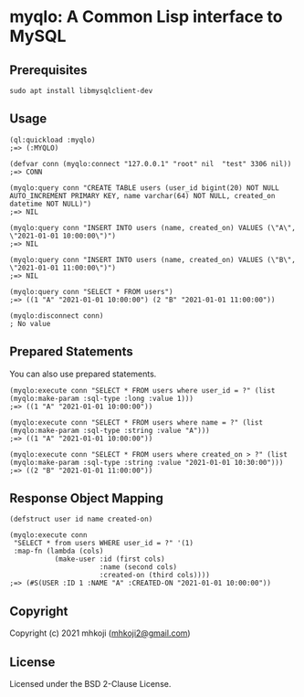 # myqlo: A Common Lisp interface to MySQL

## Prerequisites

```
sudo apt install libmysqlclient-dev
```

## Usage

```common-lisp
(ql:quickload :myqlo)
;=> (:MYQLO)

(defvar conn (myqlo:connect "127.0.0.1" "root" nil  "test" 3306 nil))
;=> CONN

(myqlo:query conn "CREATE TABLE users (user_id bigint(20) NOT NULL AUTO_INCREMENT PRIMARY KEY, name varchar(64) NOT NULL, created_on datetime NOT NULL)")
;=> NIL

(myqlo:query conn "INSERT INTO users (name, created_on) VALUES (\"A\", \"2021-01-01 10:00:00\")")
;=> NIL

(myqlo:query conn "INSERT INTO users (name, created_on) VALUES (\"B\", \"2021-01-01 11:00:00\")")
;=> NIL

(myqlo:query conn "SELECT * FROM users")
;=> ((1 "A" "2021-01-01 10:00:00") (2 "B" "2021-01-01 11:00:00"))

(myqlo:disconnect conn)
; No value
```

Prepared Statements
---

You can also use prepared statements.

```common-lisp
(myqlo:execute conn "SELECT * FROM users where user_id = ?" (list (myqlo:make-param :sql-type :long :value 1)))
;=> ((1 "A" "2021-01-01 10:00:00"))

(myqlo:execute conn "SELECT * FROM users where name = ?" (list (myqlo:make-param :sql-type :string :value "A")))
;=> ((1 "A" "2021-01-01 10:00:00"))

(myqlo:execute conn "SELECT * FROM users where created_on > ?" (list (myqlo:make-param :sql-type :string :value "2021-01-01 10:30:00")))
;=> ((2 "B" "2021-01-01 11:00:00"))
```

Response Object Mapping
---


```common-lisp
(defstruct user id name created-on)

(myqlo:execute conn
 "SELECT * from users WHERE user_id = ?" '(1)
 :map-fn (lambda (cols)
           (make-user :id (first cols)
                      :name (second cols)
                      :created-on (third cols))))
;=> (#S(USER :ID 1 :NAME "A" :CREATED-ON "2021-01-01 10:00:00"))
```

## Copyright

Copyright (c) 2021 mhkoji (mhkoji2@gmail.com)

## License

Licensed under the BSD 2-Clause License.
